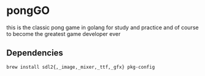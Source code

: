 # pongGO
this is the classic pong game in golang for study and practice and of course to become the greatest game developer ever

## Dependencies
`brew install sdl2{,_image,_mixer,_ttf,_gfx} pkg-config`

